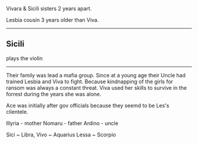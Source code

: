 Vivara & Sicili sisters 2 years apart.

Lesbia cousin 3 years older than Viva.



---

## Sicili

plays the violin

---



Their family was lead a mafia group. Since at a young age their Uncle had trained Lesbia and Viva to fight.
Because kindnapping of the girls for ransom was always a constant threat.
Viva used her skills to survive in the forrest during the years she was alone.

Ace was initially after gov officials because they seemd to be Les's clientele.

Illyria - mother
Nomaru - father
Ardino - uncle

Sici ~ Libra,
Vivo ~ Aquarius
Lessa ~ Scorpio
